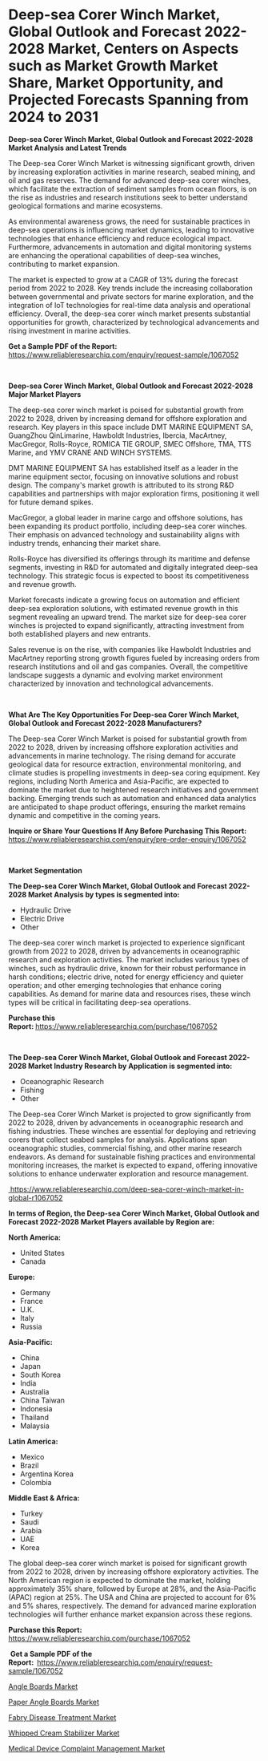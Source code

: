 <p><h1>Deep-sea Corer Winch Market, Global Outlook and Forecast 2022-2028 Market, Centers on Aspects such as Market Growth Market Share, Market Opportunity, and Projected Forecasts Spanning from 2024 to 2031</h1></p><p><strong>Deep-sea Corer Winch Market, Global Outlook and Forecast 2022-2028 Market Analysis and Latest Trends</strong></p>
<p><p>The Deep-sea Corer Winch Market is witnessing significant growth, driven by increasing exploration activities in marine research, seabed mining, and oil and gas reserves. The demand for advanced deep-sea corer winches, which facilitate the extraction of sediment samples from ocean floors, is on the rise as industries and research institutions seek to better understand geological formations and marine ecosystems. </p><p>As environmental awareness grows, the need for sustainable practices in deep-sea operations is influencing market dynamics, leading to innovative technologies that enhance efficiency and reduce ecological impact. Furthermore, advancements in automation and digital monitoring systems are enhancing the operational capabilities of deep-sea winches, contributing to market expansion.</p><p>The market is expected to grow at a CAGR of 13% during the forecast period from 2022 to 2028. Key trends include the increasing collaboration between governmental and private sectors for marine exploration, and the integration of IoT technologies for real-time data analysis and operational efficiency. Overall, the deep-sea corer winch market presents substantial opportunities for growth, characterized by technological advancements and rising investment in marine activities.</p></p>
<p><strong>Get a Sample PDF of the Report:&nbsp;</strong> <a href="https://www.reliableresearchiq.com/enquiry/request-sample/1067052">https://www.reliableresearchiq.com/enquiry/request-sample/1067052</a></p>
<p>&nbsp;</p>
<p><strong>Deep-sea Corer Winch Market, Global Outlook and Forecast 2022-2028 Major Market Players</strong></p>
<p><p>The deep-sea corer winch market is poised for substantial growth from 2022 to 2028, driven by increasing demand for offshore exploration and research. Key players in this space include DMT MARINE EQUIPMENT SA, GuangZhou QinLimarine, Hawboldt Industries, Ibercia, MacArtney, MacGregor, Rolls-Royce, ROMICA TIE GROUP, SMEC Offshore, TMA, TTS Marine, and YMV CRANE AND WINCH SYSTEMS.</p><p>DMT MARINE EQUIPMENT SA has established itself as a leader in the marine equipment sector, focusing on innovative solutions and robust design. The company's market growth is attributed to its strong R&D capabilities and partnerships with major exploration firms, positioning it well for future demand spikes.</p><p>MacGregor, a global leader in marine cargo and offshore solutions, has been expanding its product portfolio, including deep-sea corer winches. Their emphasis on advanced technology and sustainability aligns with industry trends, enhancing their market share.</p><p>Rolls-Royce has diversified its offerings through its maritime and defense segments, investing in R&D for automated and digitally integrated deep-sea technology. This strategic focus is expected to boost its competitiveness and revenue growth.</p><p>Market forecasts indicate a growing focus on automation and efficient deep-sea exploration solutions, with estimated revenue growth in this segment revealing an upward trend. The market size for deep-sea corer winches is projected to expand significantly, attracting investment from both established players and new entrants.</p><p>Sales revenue is on the rise, with companies like Hawboldt Industries and MacArtney reporting strong growth figures fueled by increasing orders from research institutions and oil and gas companies. Overall, the competitive landscape suggests a dynamic and evolving market environment characterized by innovation and technological advancements.</p></p>
<p>&nbsp;</p>
<p><strong>What Are The Key Opportunities For Deep-sea Corer Winch Market, Global Outlook and Forecast 2022-2028 Manufacturers?</strong></p>
<p><p>The Deep-sea Corer Winch Market is poised for substantial growth from 2022 to 2028, driven by increasing offshore exploration activities and advancements in marine technology. The rising demand for accurate geological data for resource extraction, environmental monitoring, and climate studies is propelling investments in deep-sea coring equipment. Key regions, including North America and Asia-Pacific, are expected to dominate the market due to heightened research initiatives and government backing. Emerging trends such as automation and enhanced data analytics are anticipated to shape product offerings, ensuring the market remains dynamic and competitive in the coming years.</p></p>
<p><strong>Inquire or Share Your Questions If Any Before Purchasing This Report:</strong> <a href="https://www.reliableresearchiq.com/enquiry/pre-order-enquiry/1067052">https://www.reliableresearchiq.com/enquiry/pre-order-enquiry/1067052</a></p>
<p>&nbsp;</p>
<p><strong>Market Segmentation</strong></p>
<p><strong>The Deep-sea Corer Winch Market, Global Outlook and Forecast 2022-2028 Market Analysis by types is segmented into:</strong></p>
<p><ul><li>Hydraulic Drive</li><li>Electric Drive</li><li>Other</li></ul></p>
<p><p>The deep-sea corer winch market is projected to experience significant growth from 2022 to 2028, driven by advancements in oceanographic research and exploration activities. The market includes various types of winches, such as hydraulic drive, known for their robust performance in harsh conditions; electric drive, noted for energy efficiency and quieter operation; and other emerging technologies that enhance coring capabilities. As demand for marine data and resources rises, these winch types will be critical in facilitating deep-sea operations.</p></p>
<p><strong>Purchase this Report:&nbsp;</strong><a href="https://www.reliableresearchiq.com/purchase/1067052">https://www.reliableresearchiq.com/purchase/1067052</a></p>
<p>&nbsp;</p>
<p><strong>The Deep-sea Corer Winch Market, Global Outlook and Forecast 2022-2028 Market Industry Research by Application is segmented into:</strong></p>
<p><ul><li>Oceanographic Research</li><li>Fishing</li><li>Other</li></ul></p>
<p><p>The Deep-sea Corer Winch Market is projected to grow significantly from 2022 to 2028, driven by advancements in oceanographic research and fishing industries. These winches are essential for deploying and retrieving corers that collect seabed samples for analysis. Applications span oceanographic studies, commercial fishing, and other marine research endeavors. As demand for sustainable fishing practices and environmental monitoring increases, the market is expected to expand, offering innovative solutions to enhance underwater exploration and resource management.</p></p>
<p><a href="https://www.reliableresearchiq.com/deep-sea-corer-winch-market-in-global-r1067052">&nbsp;https://www.reliableresearchiq.com/deep-sea-corer-winch-market-in-global-r1067052</a></p>
<p><strong>In terms of Region, the Deep-sea Corer Winch Market, Global Outlook and Forecast 2022-2028 Market Players available by Region are:</strong></p>
<p>
    <p> <strong> North America: </strong>
        <ul>
            <li>United States</li>
            <li>Canada</li>
        </ul>
        </p> 
    <p> <strong> Europe: </strong>
        <ul>
            <li>Germany</li>
            <li>France</li>
            <li>U.K.</li>
            <li>Italy</li>
            <li>Russia</li>
        </ul>
        </p> 
    <p> <strong> Asia-Pacific: </strong>
        <ul>
            <li>China</li>
            <li>Japan</li>
            <li>South Korea</li>
            <li>India</li>
            <li>Australia</li>
            <li>China Taiwan</li>
            <li>Indonesia</li>
            <li>Thailand</li>
            <li>Malaysia</li>
        </ul>
        </p> 
    <p> <strong> Latin America: </strong>
        <ul>
            <li>Mexico</li>
            <li>Brazil</li>
            <li>Argentina Korea</li>
            <li>Colombia</li>
        </ul>
        </p> 
    <p> <strong> Middle East & Africa: </strong>
        <ul>
            <li>Turkey</li>
            <li>Saudi</li>
            <li>Arabia</li>
            <li>UAE</li>
            <li>Korea</li>
        </ul>
    </p>
    </p>
<p><p>The global deep-sea corer winch market is poised for significant growth from 2022 to 2028, driven by increasing offshore exploratory activities. The North American region is expected to dominate the market, holding approximately 35% share, followed by Europe at 28%, and the Asia-Pacific (APAC) region at 25%. The USA and China are projected to account for 6% and 5% shares, respectively. The demand for advanced marine exploration technologies will further enhance market expansion across these regions.</p></p>
<p><strong>Purchase this Report: </strong><a href="https://www.reliableresearchiq.com/purchase/1067052">https://www.reliableresearchiq.com/purchase/1067052</a></p>
<p>&nbsp;<strong>Get a Sample PDF of the Report:&nbsp;&nbsp;</strong><a href="https://www.reliableresearchiq.com/enquiry/request-sample/1067052">https://www.reliableresearchiq.com/enquiry/request-sample/1067052</a></p>
<p><strong></strong></p>
<p><p><a href="https://www.linkedin.com/pulse/analyzing-angle-boards-market-dynamics-growth-drivers-q5e3e?trackingId=3AfcxMLYQYeWDWI2mzoljA%3D%3D">Angle Boards Market</a></p><p><a href="https://www.linkedin.com/pulse/paper-angle-boards-market-size-share-competitive-landscape-42rhe?trackingId=gNXssxmxRuu1HUCGDsayxA%3D%3D">Paper Angle Boards Market</a></p><p><a href="https://www.linkedin.com/pulse/fabry-disease-treatment-market-segmentation-geographical-zzh5f?trackingId=Ddmx6ICkSTOWYe5eRvEUEw%3D%3D">Fabry Disease Treatment Market</a></p><p><a href="https://www.linkedin.com/pulse/whipped-cream-stabilizer-market-segmentation-geographical-regions-o8xgc?trackingId=ASgDAn9%2BQbigyynVEQVmsA%3D%3D">Whipped Cream Stabilizer Market</a></p><p><a href="https://www.linkedin.com/pulse/medical-device-complaint-management-market-size-share-trends-inruc?trackingId=QiMjGjSJSvSYBEKDy%2FYrSA%3D%3D">Medical Device Complaint Management Market</a></p></p>